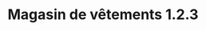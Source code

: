 ---
title: "Magasin de vêtements 1.2.3"
url: /saint-germain-en-laye/magasin-de-vetements-1-2-3/
shop: vêtements
---